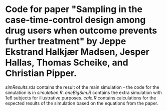 # Code for paper "Sampling in the case‐time‐control design among drug users when outcome prevents further treatment" by Jeppe Ekstrand Halkjær Madsen, Jesper Hallas, Thomas Scheike, and Christian Pipper.

*simResults.rds* contains the result of the main simulation - the code for the simulation is in *simulation.R*.
*oneBigSim.R* contains the extra simulation with 1e6 subjects for illustrative purposes.
*calc.R* contains calculations for the expected results of the simulation based on the equations from the paper.
